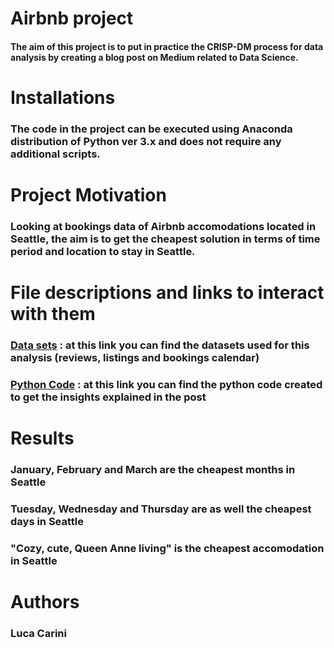 # Airbnb project

#### The aim of this project is to put in practice the CRISP-DM process for data analysis by creating a blog post on Medium related to Data Science.

# Installations

### The code in the project can be executed using Anaconda distribution of Python ver 3.x and does not require any additional scripts.

# Project Motivation

### Looking at bookings data of Airbnb accomodations located in Seattle, the aim is to get the cheapest solution in terms of time period and location to stay in Seattle.

# File descriptions and links to interact with them

### [Data sets](https://www.kaggle.com/airbnb/seattle/data) : at this link you can find the datasets used for this analysis (reviews, listings and bookings calendar)
### [Python Code](https://github.com/carini93/DataScienceBlogPost/blob/master/When%20and%20where%20do%20an%20holiday%20in%20Seattle.ipynb) : at this link you can find the python code created to get the insights explained in the post

# Results

### January, February and March are the cheapest months in Seattle
### Tuesday, Wednesday and Thursday are as well the cheapest days in Seattle
### "Cozy, cute, Queen Anne living" is the cheapest accomodation in Seattle

# Authors

### Luca Carini











